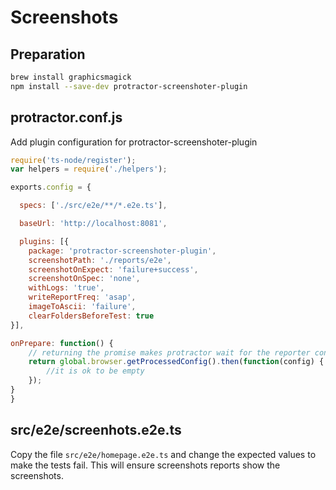 # Screenshots

## Preparation
```bash
brew install graphicsmagick
npm install --save-dev protractor-screenshoter-plugin
```

## protractor.conf.js
Add plugin configuration for protractor-screenshoter-plugin

```js
require('ts-node/register');
var helpers = require('./helpers');

exports.config = {

  specs: ['./src/e2e/**/*.e2e.ts'],

  baseUrl: 'http://localhost:8081',

  plugins: [{
    package: 'protractor-screenshoter-plugin',
    screenshotPath: './reports/e2e',
    screenshotOnExpect: 'failure+success',
    screenshotOnSpec: 'none',
    withLogs: 'true',
    writeReportFreq: 'asap',
    imageToAscii: 'failure',
    clearFoldersBeforeTest: true
}],

onPrepare: function() {
    // returning the promise makes protractor wait for the reporter config before executing tests
    return global.browser.getProcessedConfig().then(function(config) {
        //it is ok to be empty
    });
}
}
```

## src/e2e/screenhots.e2e.ts

Copy the file `src/e2e/homepage.e2e.ts` and change the expected values to make the tests fail.  This will ensure screenshots reports show the screenshots.